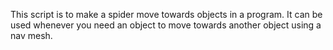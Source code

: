This script is to make a spider move towards objects in a program. It can be used whenever you need an object to move towards another object using a nav mesh.
